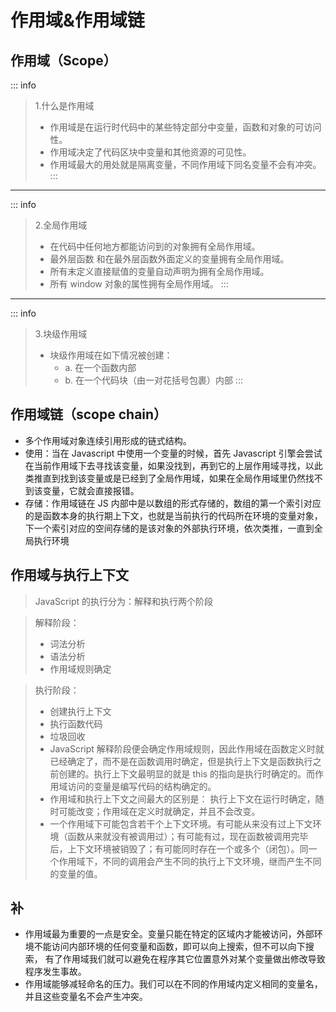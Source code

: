 # 作用域&作用域链

## 作用域（Scope）

::: info
> 1.什么是作用域
> - 作用域是在运行时代码中的某些特定部分中变量，函数和对象的可访问性。
> - 作用域决定了代码区块中变量和其他资源的可见性。
> - 作用域最大的用处就是隔离变量，不同作用域下同名变量不会有冲突。
:::
--- 
::: info
> 2.全局作用域
> - 在代码中任何地方都能访问到的对象拥有全局作用域。
> - 最外层函数 和在最外层函数外面定义的变量拥有全局作用域。
> - 所有末定义直接赋值的变量自动声明为拥有全局作用域。
> - 所有 window 对象的属性拥有全局作用域。
:::
--- 
::: info
> 3.块级作用域
> - 块级作用域在如下情况被创建：
>   - a. 在一个函数内部
>   - b. 在一个代码块（由一对花括号包裹）内部
:::
## 作用域链（scope chain）

- 多个作用域对象连续引用形成的链式结构。
- 使用：当在 Javascript 中使用一个变量的时候，首先 Javascript 引擎会尝试在当前作用域下去寻找该变量，如果没找到，再到它的上层作用域寻找，以此类推直到找到该变量或是已经到了全局作用域，如果在全局作用域里仍然找不到该变量，它就会直接报错。
- 存储：作用域链在 JS 内部中是以数组的形式存储的，数组的第一个索引对应的是函数本身的执行期上下文，也就是当前执行的代码所在环境的变量对象，下一个索引对应的空间存储的是该对象的外部执行环境，依次类推，一直到全局执行环境

## 作用域与执行上下文

> JavaScript 的执行分为：解释和执行两个阶段

> 解释阶段：
>
> - 词法分析
> - 语法分析
> - 作用域规则确定

> 执行阶段：
>
> - 创建执行上下文
> - 执行函数代码
> - 垃圾回收
> - JavaScript 解释阶段便会确定作用域规则，因此作用域在函数定义时就已经确定了，而不是在函数调用时确定，但是执行上下文是函数执行之前创建的。执行上下文最明显的就是 this 的指向是执行时确定的。而作用域访问的变量是编写代码的结构确定的。
> - 作用域和执行上下文之间最大的区别是： 执行上下文在运行时确定，随时可能改变；作用域在定义时就确定，并且不会改变。
> - 一个作用域下可能包含若干个上下文环境。有可能从来没有过上下文环境（函数从来就没有被调用过）；有可能有过，现在函数被调用完毕后，上下文环境被销毁了；有可能同时存在一个或多个（闭包）。同一个作用域下，不同的调用会产生不同的执行上下文环境，继而产生不同的变量的值。

## 补

- 作用域最为重要的一点是安全。变量只能在特定的区域内才能被访问，外部环境不能访问内部环境的任何变量和函数，即可以向上搜索，但不可以向下搜索， 有了作用域我们就可以避免在程序其它位置意外对某个变量做出修改导致程序发生事故。
- 作用域能够减轻命名的压力。我们可以在不同的作用域内定义相同的变量名，并且这些变量名不会产生冲突。
